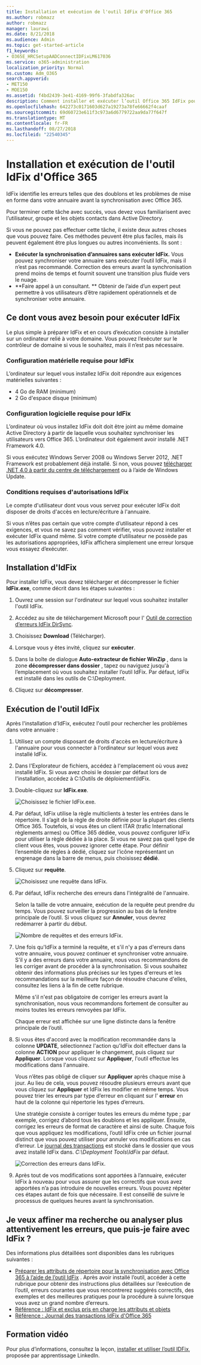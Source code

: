 ```yaml
---
title: Installation et exécution de l'outil IdFix d'Office 365
ms.author: robmazz
author: robmazz
manager: laurawi
ms.date: 8/21/2018
ms.audience: Admin
ms.topic: get-started-article
f1_keywords:
- O365E_HRCSetupAADConnectIDFixLM617036
ms.service: o365-administration
localization_priority: Normal
ms.custom: Adm_O365
search.appverid:
- MET150
- MOE150
ms.assetid: f4bd2439-3e41-4169-99f6-3fabdfa326ac
description: Comment installer et exécuter l’outil Office 365 IdFix pour nettoyer votre annuaire active directory avant de le synchroniser avec Office 365.
ms.openlocfilehash: 642273c0171603d627a19273a78fe66662f4caaf
ms.sourcegitcommit: 69d60723e611f3c973a6d6779722aa9da77f647f
ms.translationtype: MT
ms.contentlocale: fr-FR
ms.lasthandoff: 08/27/2018
ms.locfileid: "22540345"
---
```

# <a name="install-and-run-the-office-365-idfix-tool"></a>Installation et exécution de l'outil IdFix d'Office 365

IdFix identifie les erreurs telles que des doublons et les problèmes de mise en forme dans votre annuaire avant la synchronisation avec Office 365. 
  
Pour terminer cette tâche avec succès, vous devez vous familiarisent avec l’utilisateur, groupe et les objets contacts dans Active Directory.
  
Si vous ne pouvez pas effectuer cette tâche, il existe deux autres choses que vous pouvez faire. Ces méthodes peuvent être plus faciles, mais ils peuvent également être plus longues ou autres inconvénients. Ils sont :
  
- **Exécuter la synchronisation d’annuaires sans exécuter IdFix.** Vous pouvez synchroniser votre annuaire sans exécuter l’outil IdFix, mais il n’est pas recommandé. Correction des erreurs avant la synchronisation prend moins de temps et fournit souvent une transition plus fluide vers le nuage. 
- **Faire appel à un consultant. ** Obtenir de l’aide d’un expert peut permettre à vos utilisateurs d’être rapidement opérationnels et de synchroniser votre annuaire. 
    
## <a name="what-you-need-to-run-idfix"></a>Ce dont vous avez besoin pour exécuter IdFix

Le plus simple à préparer IdFix et en cours d’exécution consiste à installer sur un ordinateur relié à votre domaine. Vous pouvez l’exécuter sur le contrôleur de domaine si vous le souhaitez, mais il n’est pas nécessaire.
  
### <a name="idfix-hardware-requirements"></a>Configuration matérielle requise pour IdFix

L’ordinateur sur lequel vous installez IdFix doit répondre aux exigences matérielles suivantes :
  
- 4 Go de RAM (minimum)
- 2 Go d'espace disque (minimum)
    
### <a name="idfix-software-requirements"></a>Configuration logicielle requise pour IdFix

L’ordinateur où vous installez IdFix doit doit être joint au même domaine Active Directory à partir de laquelle vous souhaitez synchroniser les utilisateurs vers Office 365. L’ordinateur doit également avoir installé .NET Framework 4.0. 
  
Si vous exécutez Windows Server 2008 ou Windows Server 2012, .NET Framework est probablement déjà installé. Si non, vous pouvez [télécharger .NET 4.0 à partir du centre de téléchargement](https://go.microsoft.com/fwlink/p/?LinkId=400475) ou à l’aide de Windows Update. 
  
### <a name="idfix-permissions-requirements"></a>Conditions requises d'autorisations IdFix

Le compte d'utilisateur dont vous vous servez pour exécuter IdFix doit disposer de droits d'accès en lecture/écriture à l'annuaire.
  
Si vous n’êtes pas certain que votre compte d’utilisateur répond à ces exigences, et vous ne savez pas comment vérifier, vous pouvez installer et exécuter IdFix quand même. Si votre compte d’utilisateur ne possède pas les autorisations appropriées, IdFix affichera simplement une erreur lorsque vous essayez d’exécuter.
  
## <a name="install-idfix"></a>Installation d'IdFix

Pour installer IdFix, vous devez télécharger et décompresser le fichier **IdFix.exe**, comme décrit dans les étapes suivantes : 
  
1. Ouvrez une session sur l'ordinateur sur lequel vous souhaitez installer l'outil IdFix.
    
2. Accédez au site de téléchargement Microsoft pour l' [Outil de correction d’erreurs IdFix DirSync](https://go.microsoft.com/fwlink/?linkid=867219).
    
3. Choisissez **Download** (Télécharger).
    
4. Lorsque vous y êtes invité, cliquez sur **exécuter**.
    
5. Dans la boîte de dialogue **Auto-extracteur de fichier WinZip** , dans la zone **décompresser dans dossier** , tapez ou naviguez jusqu'à l’emplacement où vous souhaitez installer l’outil IdFix. Par défaut, IdFix est installé dans les outils de C:\Deployment\. 
    
6. Cliquez sur **décompresser**.
    
## <a name="run-the-idfix-tool"></a>Exécution de l'outil IdFix

Après l'installation d'IdFix, exécutez l'outil pour rechercher les problèmes dans votre annuaire :
  
1. Utilisez un compte disposant de droits d'accès en lecture/écriture à l'annuaire pour vous connecter à l'ordinateur sur lequel vous avez installé IdFix.
    
2. Dans l'Explorateur de fichiers, accédez à l'emplacement où vous avez installé IdFix.  Si vous avez choisi le dossier par défaut lors de l'installation, accédez à C:\Outils de déploiement\IdFix.
    
3. Double-cliquez sur **IdFix.exe**. 
    
    ![Choisissez le fichier IdFix.exe.](media/a9387bbc-991f-41c2-a500-45e3ce574285.JPG)
  
4. Par défaut, IdFix utilise la règle multiclients à tester les entrées dans le répertoire. Il s’agit de la règle de droite définie pour la plupart des clients Office 365. Toutefois, si vous êtes un client ITAR (trafic International règlements armes) ou Office 365 dédiée, vous pouvez configurer IdFix pour utiliser la règle dédiée à la place. Si vous ne savez pas quel type de client vous êtes, vous pouvez ignorer cette étape. Pour définir l’ensemble de règles à dédié, cliquez sur l’icône représentant un engrenage dans la barre de menus, puis choisissez **dédié**.
    
5. Cliquez sur **requête**.
    
    ![Choisissez une requête dans IdFix.](media/a07a7aa7-d0ac-4817-8757-946019813a57.JPG)
  
6. Par défaut, IdFix recherche des erreurs dans l'intégralité de l'annuaire.
    
    Selon la taille de votre annuaire, exécution de la requête peut prendre du temps. Vous pouvez surveiller la progression au bas de la fenêtre principale de l’outil. Si vous cliquez sur **Annuler**, vous devrez redémarrer à partir du début.
    
    ![Nombre de requêtes et des erreurs IdFix.](media/da0198a0-7d4d-4afe-a256-e82f1330ada5.JPG)
  
7. Une fois qu'IdFix a terminé la requête, et s'il n'y a pas d'erreurs dans votre annuaire, vous pouvez continuer et synchroniser votre annuaire. S'il y a des erreurs dans votre annuaire, nous vous recommandons de les corriger avant de procéder à la synchronisation. Si vous souhaitez obtenir des informations plus précises sur les types d'erreurs et les recommandations sur la meilleure façon de résoudre chacune d'elles, consultez les liens à la fin de cette rubrique. 
    
    Même s'il n'est pas obligatoire de corriger les erreurs avant la synchronisation, nous vous recommandons fortement de consulter au moins toutes les erreurs renvoyées par IdFix.
    
    Chaque erreur est affichée sur une ligne distincte dans la fenêtre principale de l’outil. 
    
8. Si vous êtes d'accord avec la modification recommandée dans la colonne **UPDATE**, sélectionnez l'action qu'IdFix doit effectuer dans la colonne **ACTION** pour appliquer le changement, puis cliquez sur **Appliquer**. Lorsque vous cliquez sur **Appliquer**, l'outil effectue les modifications dans l'annuaire.
    
    Vous n’êtes pas obligé de cliquer sur **Appliquer** après chaque mise à jour. Au lieu de cela, vous pouvez résoudre plusieurs erreurs avant que vous cliquez sur **Appliquer** et IdFix les modifier en même temps. Vous pouvez trier les erreurs par type d’erreur en cliquant sur l' **erreur** en haut de la colonne qui répertorie les types d’erreurs. 
    
    Une stratégie consiste à corriger toutes les erreurs du même type ; par exemple, corrigez d’abord tous les doublons et les appliquer. Ensuite, corrigez les erreurs de format de caractère et ainsi de suite. Chaque fois que vous appliquez les modifications, l’outil IdFix crée un fichier journal distinct que vous pouvez utiliser pour annuler vos modifications en cas d’erreur. Le [journal des transactions](idfix-transaction-log.md) est stocké dans le dossier que vous avez installé IdFix dans.  _C:\Deployment Tools\IdFix_ par défaut. 
    
    ![Correction des erreurs dans IdFix.](media/5f051070-652c-4be7-98bf-312295e32371.png)
  
9. Après tout de vos modifications sont apportées à l’annuaire, exécuter IdFix à nouveau pour vous assurer que les correctifs que vous avez apportées n’a pas introduire de nouvelles erreurs. Vous pouvez répéter ces étapes autant de fois que nécessaire. Il est conseillé de suivre le processus de quelques heures avant la synchronisation.
    
## <a name="i-want-to-refine-my-search-or-dig-deeper-into-the-errors-what-else-can-i-do-with-idfix"></a>Je veux affiner ma recherche ou analyser plus attentivement les erreurs, que puis-je faire avec IdFix ?

Des informations plus détaillées sont disponibles dans les rubriques suivantes :
  
- [Préparer les attributs de répertoire pour la synchronisation avec Office 365 à l’aide de l’outil IdFix](prepare-directory-attributes-for-synch-with-idfix.md) . Après avoir installé l’outil, accéder à cette rubrique pour obtenir des instructions plus détaillées sur l’exécution de l’outil, erreurs courantes que vous rencontrerez suggérés correctifs, des exemples et des meilleures pratiques pour la procédure à suivre lorsque vous avez un grand nombre d’erreurs. 
- [Référence : IdFix et exclus pris en charge les attributs et objets](idfix-excluded-and-supported-objects-and-attributes.md)  
- [Référence : Journal des transactions IdFix d'Office 365](idfix-transaction-log.md)
    
## <a name="video-training"></a>Formation vidéo

Pour plus d’informations, consultez la leçon, [installer et utiliser l’outil IDFix](https://support.office.com/article/4d81d73c-f172-4fd5-8542-f601c0c96aa9.aspx), proposée par apprentissage LinkedIn.
  

